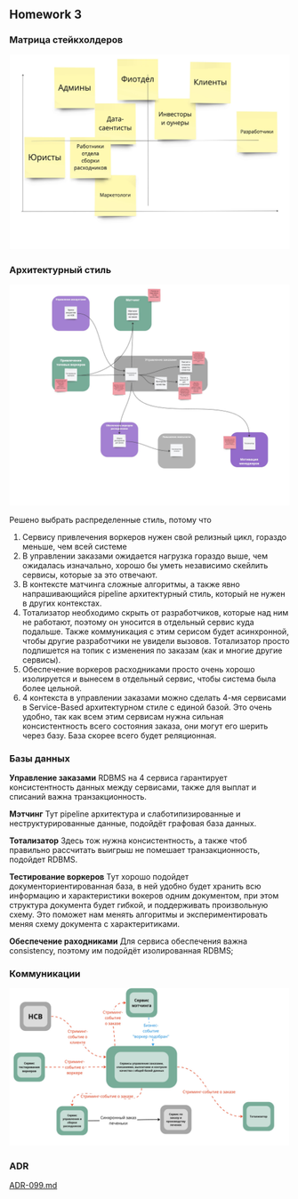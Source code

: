 ## Homework 3

### Матрица стейкхолдеров
![stakeholder_matrix.jpg](stakeholder_matrix.jpg)


### Архитектурный стиль
![context_mapping.jpg](context_mapping.jpg)

Решено выбрать распределенные стиль, потому что
1. Сервису привлечения воркеров нужен свой релизный цикл, гораздо меньше, чем всей системе
2. В управлении заказами ожидается нагрузка гораздо выше, чем ожидалась изначально, хорошо бы уметь независимо скейлить сервисы, которые за это отвечают.
3. В контексте матчинга сложные алгоритмы, а также явно напрашивающийся pipeline архитектурный стиль, который не нужен в других контекстах.
4. Тотализатор необходимо скрыть от разработчиков, которые над ним не работают, поэтому он уносится в отдельный сервис куда подальше. Также коммуникация с этим серисом будет асинхронной, чтобы другие разработчики не увидели вызовов. Тотализатор просто подпишется на топик с изменения по заказам (как и многие другие сервисы).
5. Обеспечение воркеров расходниками просто очень хорошо изолируется и вынесем в отдельный сервис, чтобы система была более цельной.
6. 4 контекста в управлении заказами можно сделать 4-мя сервисами в Service-Based архитектурном стиле с единой базой. Это очень удобно, так как всем этим сервисам нужна сильная консистентность всего состояния заказа, они могут его шерить через базу. База скорее всего будет реляционная.


### Базы данных

**Управление заказами**
RDBMS на 4 сервиса гарантирует консистентность данных между сервисами, также для выплат и списаний важна транзакционность.

**Мэтчинг**
Тут pipeline архитектура и слаботипизированные и неструктурированные  данные, подойдёт графовая база данных.

**Тотализатор**
Здесь тож нужна консистентность, а также чтоб правильно рассчитать выигрыш не помешает транзакционность, подойдет RDBMS.

**Тестирование воркеров**
Тут хорошо подойдет документориентированная база, в ней удобно будет хранить всю информацию и характеристики вокеров одним документом, при этом структура документа будет гибкой, и поддерживать произвольную схему. Это поможет нам менять алгоритмы и экспериментировать меняя схему документа с характеритиками.

**Обеспечение раходниками**
Для сервиса обеспечения важна consistency, поэтому им подойдёт изолированная RDBMS;


### Коммуникации
![communication_services.jpg](communication_services.jpg)

### ADR
[ADR-099.md](ADR-099.md)
